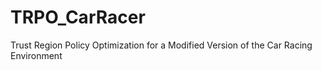 # TRPO_CarRacer
Trust Region Policy Optimization for a Modified Version of the Car Racing Environment
